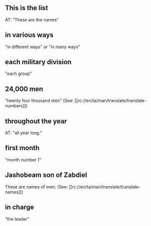 ## This is the list ##

AT: "These are the names"

## in various ways ##

"in different ways" or "in many ways"

## each military division ##

"each group"

## 24,000 men ##

"twenty four thousand men" (See: [[rc://en/ta/man/translate/translate-numbers]])

## throughout the year  ##

AT: "all year long."

## first month  ##

"month number 1"

## Jashobeam son of Zabdiel ##

These are names of men. (See: [[rc://en/ta/man/translate/translate-names]])

## in charge  ##

"the leader"